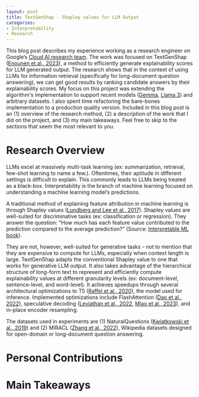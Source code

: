 ```yaml
---
layout: post
title: TextGenShap - Shapley values for LLM Output
categories:
- Interpretability
- Research
---
```


This blog post describes my experience working as a research engineer on Google’s [Cloud AI research team](https://research.google/teams/cloud-ai/). The work was focused on TextGenShap ([Enounen et al., 2023](https://arxiv.org/abs/2312.01279)), a method to efficiently generate explainability scores for LLM generated output. The research shows that in the context of using LLMs for information retrieval (specifically for long-document question answering), we can get good results by ranking candidate answers by their explainability scores. My focus on this project was extending the algorithm's implementation to support recent models ([Gemma](https://ai.google.dev/gemma), [Llama 3](https://llama.meta.com/llama3/)) and arbitrary datasets. I also spent time refactoring the bare-bones implementation to a production quality version. Included in this blog post is an (1) overview of the research method, (2) a description of the work that I did on the project, and (3) my main takeaways. Feel free to skip to the sections that seem the most relevant to you.

# Research Overview

LLMs excel at massively multi-task learning (ex: summarization, retrieval, few-shot learning to name a few.). Oftentimes, their aptitude in different settings is difficult to explain. This commonly leads to LLMs being treated as a black-box. Interpretability is the branch of machine learning focused on understanding a machine learning model’s predictions. 

A traditional method of explaining feature attribution in machine learning is through Shapley values ([Lundberg and Lee et al., 2017](https://arxiv.org/abs/1705.07874)). Shapley values are well-suited for discriminative tasks (ex: classification or regression). They answer the question: “How much has each feature value contributed to the prediction compared to the average prediction?” (Source: [Interpretable ML book](https://christophm.github.io/interpretable-ml-book/shapley.html)). 

They are not, however, well-suited for generative tasks - not to mention that they are expensive to compute for LLMs, especially when context length is large. TextGenShap adapts the conventional Shapley value to one that works for generative LLM output. It also takes advantage of the hierarchical structure of long-form text to represent and efficiently compute explainability values at different granularity levels (ex: document-level, sentence-level, and word-level). It achieves speedups through several architectural optimizations to T5 ([Raffel et al., 2020](https://arxiv.org/abs/1910.10683)), the model used for inference. Implemented optimizations include FlashAttention ([Dao et al., 2022](https://arxiv.org/abs/2205.14135)), speculative decoding ([Leviathan et al., 2022](https://arxiv.org/abs/2211.17192), [Miao et al., 2023](https://arxiv.org/abs/2305.09781)), and in-place encoder resampling. 

The datasets used in experiments are (1) NaturalQuestions ([Kwiatkowski et al., 2019](https://aclanthology.org/Q19-1026/)) and (2) MIRACL ([Zhang et al., 2022](https://arxiv.org/abs/2210.09984)), Wikipedia datasets designed for open-domain or long-document question answering. 

# Personal Contributions

# Main Takeaways